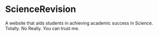 # ScienceRevision
A website that aids students in achieving academic success in Science.
Totally.
No Really.
You can trust me.
